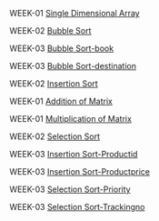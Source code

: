 WEEK-01 [Single Dimensional Array](https://github.com/Bollepally-Sindhuja/2203A51595_DAA_Batch-02/blob/main/array.c)

WEEK-02 [Bubble Sort](https://github.com/Bollepally-Sindhuja/2203A51595_DAA_Batch-02/blob/main/bubble_sort.c)

WEEK-03 [Bubble Sort-book](https://github.com/Bollepally-Sindhuja/2203A51595_DAA_Batch-02/blob/main/bubblesort(book).c)

WEEK-03 [Bubble Sort-destination](https://github.com/Bollepally-Sindhuja/2203A51595_DAA_Batch-02/blob/main/bubblesort(destination).cpp)

WEEK-02 [Insertion Sort](https://github.com/Bollepally-Sindhuja/2203A51595_DAA_Batch-02/blob/main/insertion_sort.c)

WEEK-01 [Addition of Matrix](https://github.com/Bollepally-Sindhuja/2203A51595_DAA_Batch-02/blob/main/matrix_addition.c)

WEEK-01 [Multiplication of Matrix](https://github.com/Bollepally-Sindhuja/2203A51595_DAA_Batch-02/blob/main/matrix_multiplication.c)

WEEK-02 [Selection Sort](https://github.com/Bollepally-Sindhuja/2203A51595_DAA_Batch-02/blob/main/selection_sort.c)

WEEK-03 [Insertion Sort-Productid](https://github.com/Bollepally-Sindhuja/2203A51595_DAA_Batch-02/blob/main/insertionsort(productid).c)

WEEK-03 [Insertion Sort-Productprice](https://github.com/Bollepally-Sindhuja/2203A51595_DAA_Batch-02/blob/main/insertionsort(productprice).c)

WEEK-03 [Selection Sort-Priority](https://github.com/Bollepally-Sindhuja/2203A51595_DAA_Batch-02/blob/main/selectionsort(priority).c)

WEEK-03 [Selection Sort-Trackingno](https://github.com/Bollepally-Sindhuja/2203A51595_DAA_Batch-02/blob/main/selectionsort(trackingno).c)
